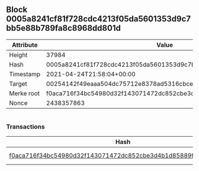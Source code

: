 ## Block 0005a8241cf81f728cdc4213f05da5601353d9c7bb5e88b789fa8c8968dd801d

Attribute | Value
--- | ---
Height | 37984
Hash | 0005a8241cf81f728cdc4213f05da5601353d9c7bb5e88b789fa8c8968dd801d
Timestamp | 2021-04-24T21:58:04+00:00
Target | 00254142f49eaaa504dc75712e8378ad5316cbcead634704b3734b6271167cc4
Merke root | f0aca716f34bc54980d32f143071472dc852cbe3d4b1d85889fd9f3ff8a0c16e
Nonce | 2438357863

```

```

### Transactions

Hash | Amount
--- | ---
[f0aca716f34bc54980d32f143071472dc852cbe3d4b1d85889fd9f3ff8a0c16e](f0aca716f34bc54980d32f143071472dc852cbe3d4b1d85889fd9f3ff8a0c16e.md) | 10.00000000 SKEPTI 
